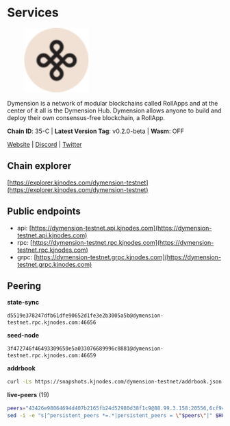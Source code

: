 # Services

<figure><img src="https://raw.githubusercontent.com/kj89/cosmos-images/main/logos/dymension.png" width="150" alt=""><figcaption></figcaption></figure>

Dymension is a network of modular blockchains called RollApps  and at the center of it all is the Dymension Hub. Dymension  allows anyone to build and deploy their own consensus-free blockchain, a RollApp.

**Chain ID**: 35-C | **Latest Version Tag**: v0.2.0-beta | **Wasm**: OFF

[Website](https://dymension.xyz/) | [Discord](https://discord.gg/dymension) | [Twitter](https://twitter.com/dymensionXYZ)




## Chain explorer
[https://explorer.kjnodes.com/dymension-testnet](https://explorer.kjnodes.com/dymension-testnet)

## Public endpoints

* api: [https://dymension-testnet.api.kjnodes.com](https://dymension-testnet.api.kjnodes.com)
* rpc: [https://dymension-testnet.rpc.kjnodes.com](https://dymension-testnet.rpc.kjnodes.com)
* grpc: [https://dymension-testnet.grpc.kjnodes.com](https://dymension-testnet.grpc.kjnodes.com)

## Peering

**state-sync**

```text
d5519e378247dfb61dfe90652d1fe3e2b3005a5b@dymension-testnet.rpc.kjnodes.com:46656
```

**seed-node**

```text
3f472746f46493309650e5a033076689996c8881@dymension-testnet.rpc.kjnodes.com:46659
```

**addrbook**
```bash
curl -Ls https://snapshots.kjnodes.com/dymension-testnet/addrbook.json > $HOME/.dymension/config/addrbook.json
```

**live-peers** (19)
```bash
peers="43426e98064694d407b2165fb24d52980d38f1c9@88.99.3.158:20556,6cf94ed068c7401ba8e6f9a49143fd90df415e83@195.201.237.198:46656,0996622e0d51b51cdfb2e8bed752968693f87e10@109.205.180.254:26656,77791ee9b1eb56682335c451c296f450ee649c01@44.209.89.17:26656,d5519e378247dfb61dfe90652d1fe3e2b3005a5b@65.109.68.190:46656,c7a36d7abeea5704290f99c1608b50ff1f5e3e47@79.143.188.183:26656,adf394846dc942b1fd03f6e310eda60b5eda7848@195.201.197.4:32656,88fdaf5ff074dc2010ccb0416e421f3819201eb6@212.23.222.125:30586,eb524a9ed0e080ec4fa9a21df3f5f56e94e0e811@51.89.7.235:26652,6011e62596d177073f3bed476622162652ab4310@164.68.105.143:26656,8f84d324a2d266e612d06db4a793b0d001ee62a0@38.146.3.200:20556,b921655e6c66235915e7d4465ea2146e537f13e4@167.235.6.228:26636,48bdb78c51e56b651c938d075e1077dab2c6197c@43.157.22.223:26656,6204710a0d089566b6df85ae4aee595afdd23cbb@146.190.40.115:26656,63d971a42e323f9411ef702d1f268f9862781c1f@194.163.165.176:40656,09927421cd3aa47bc81f8f981e15c547bc490121@5.9.83.110:26656,95041e09bfcf7e5e7c01cd8bab5876680504693b@65.109.52.169:20556,b473a649e58b49bc62b557e94d35a2c8c0ee9375@95.214.53.46:36656,af97c76448e6a5d7671c6523f38fc48cc7273da7@217.76.59.46:26656"
sed -i -e "s|^persistent_peers *=.*|persistent_peers = \"$peers\"|" $HOME/.dymension/config/config.toml
```
